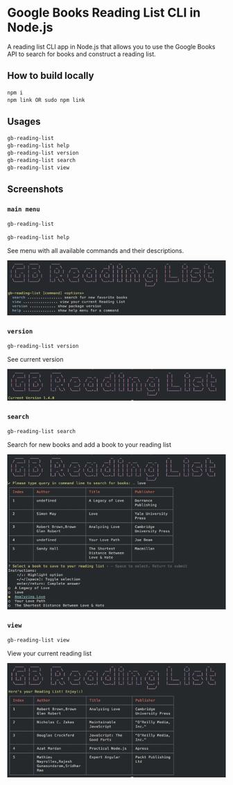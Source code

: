 # Google Books Reading List CLI in Node.js

A reading list CLI app in Node.js that allows you to use the Google Books API to search for books and construct a reading list.

## How to build locally

```sh
npm i
npm link OR sudo npm link
```

## Usages

```sh
gb-reading-list
gb-reading-list help
gb-reading-list version
gb-reading-list search
gb-reading-list view
```

## Screenshots

### `main menu`
```sh
gb-reading-list
```
```sh
gb-reading-list help
```
See menu with all available commands and their descriptions.

<img src="./google-books-reading-list-cli/assets/main-menu.png" width="550">

### `version`
```sh
gb-reading-list version
```
See current version

<img src="./google-books-reading-list-cli/assets/version.png"  width="550">

### `search`
```sh
gb-reading-list search
```
Search for new books and add a book to your reading list

<img src="./google-books-reading-list-cli/assets/search.png" width="550">

### `view`
```sh
gb-reading-list view
```
View your current reading list

<img src="./google-books-reading-list-cli/assets/view.png" width="550">
